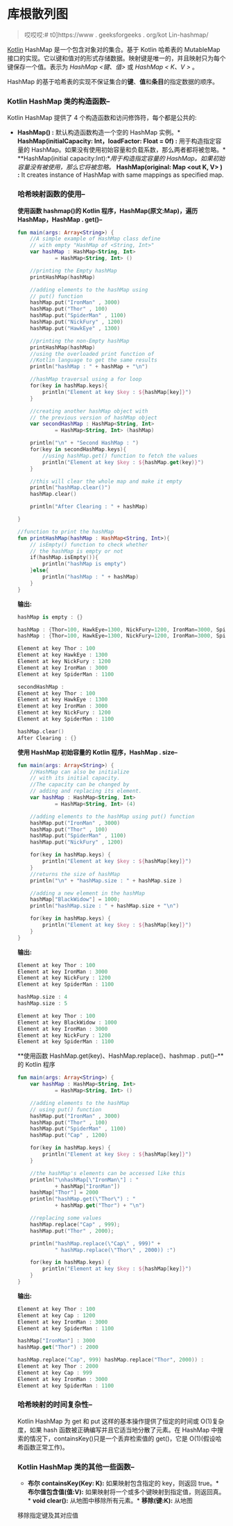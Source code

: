 # 库根散列图

> 哎哎哎:# t0]https://www . geeksforgeeks . org/kot Lin-hashmap/

[Kotlin](https://www.geeksforgeeks.org/introduction-to-kotlin/) HashMap 是一个包含对象对的集合。基于 Kotlin 哈希表的 MutableMap 接口的实现。它以键和值对的形式存储数据。映射键是唯一的，并且映射只为每个键保存一个值。表示为 *HashMap <键、值>* 或 *HashMap < K、V >* 。

HashMap 的基于哈希表的实现不保证集合的**键**、**值**和**条目**的指定数据的顺序。

### Kotlin HashMap 类的构造函数–

Kotlin HashMap 提供了 4 个构造函数和访问修饰符，每个都是公共的:

*   **HashMap() :** 默认构造函数构造一个空的 HashMap 实例。*   **HashMap(initialCapacity: Int，loadFactor: Float = 0f) :** 用于构造指定容量的 HashMap。如果没有使用初始容量和负载系数，那么两者都将被忽略。*   **HashMap(initial capacity:Int):**用于构造指定容量的 HashMap。如果初始容量没有被使用，那么它将被忽略。*   **HashMap(original: Map <out K, V> ) :** It creates instance of HashMap with same mappings as specified map.

    ### 哈希映射函数的使用–

    **使用函数 hashmap()的 Kotlin 程序，HashMap(原文:Map)，遍历 HashMap，HashMap . get()–**

    ```kt
    fun main(args: Array<String>) {
        //A simple example of HashMap class define
        // with empty "HashMap of <String, Int>"
        var hashMap : HashMap<String, Int>
                = HashMap<String, Int> ()

        //printing the Empty hashMap
        printHashMap(hashMap)

        //adding elements to the hashMap using
        // put() function
        hashMap.put("IronMan" , 3000)
        hashMap.put("Thor" , 100)
        hashMap.put("SpiderMan" , 1100)
        hashMap.put("NickFury" , 1200)
        hashMap.put("HawkEye" , 1300)

        //printing the non-Empty hashMap
        printHashMap(hashMap)
        //using the overloaded print function of
        //Kotlin language to get the same results
        println("hashMap : " + hashMap + "\n")

        //hashMap traversal using a for loop
        for(key in hashMap.keys){
            println("Element at key $key : ${hashMap[key]}")
        }

        //creating another hashMap object with
        // the previous version of hashMap object
        var secondHashMap : HashMap<String, Int>
                = HashMap<String, Int> (hashMap)

        println("\n" + "Second HashMap : ")
        for(key in secondHashMap.keys){
            //using hashMap.get() function to fetch the values
            println("Element at key $key : ${hashMap.get(key)}")
        }

        //this will clear the whole map and make it empty
        println("hashMap.clear()")
        hashMap.clear()

        println("After Clearing : " + hashMap)

    }

    //function to print the hashMap
    fun printHashMap(hashMap : HashMap<String, Int>){
        // isEmpty() function to check whether
        // the hashMap is empty or not
        if(hashMap.isEmpty()){
            println("hashMap is empty")
        }else{
            println("hashMap : " + hashMap)
        }
    }
    ```

    **输出:**

    ```kt
    hashMap is empty : {}

    hashMap : {Thor=100, HawkEye=1300, NickFury=1200, IronMan=3000, SpiderMan=1100}
    hashMap : {Thor=100, HawkEye=1300, NickFury=1200, IronMan=3000, SpiderMan=1100}

    Element at key Thor : 100
    Element at key HawkEye : 1300
    Element at key NickFury : 1200
    Element at key IronMan : 3000
    Element at key SpiderMan : 1100

    secondHashMap : 
    Element at key Thor : 100
    Element at key HawkEye : 1300
    Element at key IronMan : 3000
    Element at key NickFury : 1200
    Element at key SpiderMan : 1100

    hashMap.clear()
    After Clearing : {}

    ```

    **使用 HashMap 初始容量的 Kotlin 程序，HashMap . size–**

    ```kt
    fun main(args: Array<String>) {
        //HashMap can also be initialize
        // with its initial capacity.
        //The capacity can be changed by
        // adding and replacing its element.
        var hashMap : HashMap<String, Int>
                = HashMap<String, Int> (4)

        //adding elements to the hashMap using put() function
        hashMap.put("IronMan" , 3000)
        hashMap.put("Thor" , 100)
        hashMap.put("SpiderMan" , 1100)
        hashMap.put("NickFury" , 1200)

        for(key in hashMap.keys) {
            println("Element at key $key : ${hashMap[key]}")
        }
        //returns the size of hashMap
        println("\n" + "hashMap.size : " + hashMap.size )

        //adding a new element in the hashMap
        hashMap["BlackWidow"] = 1000;
        println("hashMap.size : " + hashMap.size + "\n")

        for(key in hashMap.keys) {
            println("Element at key $key : ${hashMap[key]}")
        }
    }
    ```

    **输出:**

    ```kt
    Element at key Thor : 100
    Element at key IronMan : 3000
    Element at key NickFury : 1200
    Element at key SpiderMan : 1100

    hashMap.size : 4
    hashMap.size : 5

    Element at key Thor : 100
    Element at key BlackWidow : 1000
    Element at key IronMan : 3000
    Element at key NickFury : 1200
    Element at key SpiderMan : 1100

    ```

    **使用函数 HashMap.get(key)、HashMap.replace()、hashmap . put()–**的 Kotlin 程序

    ```kt
    fun main(args: Array<String>) {
        var hashMap : HashMap<String, Int> 
                = HashMap<String, Int> ()

        //adding elements to the hashMap 
        // using put() function
        hashMap.put("IronMan" , 3000)
        hashMap.put("Thor" , 100)
        hashMap.put("SpiderMan" , 1100)
        hashMap.put("Cap" , 1200)

        for(key in hashMap.keys) {
            println("Element at key $key : ${hashMap[key]}")
        }

        //the hashMap's elements can be accessed like this
        println("\nhashMap[\"IronMan\"] : "
                + hashMap["IronMan"])
        hashMap["Thor"] = 2000
        println("hashMap.get(\"Thor\") : " 
                + hashMap.get("Thor") + "\n")

        //replacing some values
        hashMap.replace("Cap" , 999);
        hashMap.put("Thor" , 2000);

        println("hashMap.replace(\"Cap\" , 999)" +
                " hashMap.replace(\"Thor\" , 2000)) :")

        for(key in hashMap.keys) {
            println("Element at key $key : ${hashMap[key]}")
        }
    }
    ```

    **输出:**

    ```kt
    Element at key Thor : 100
    Element at key Cap : 1200
    Element at key IronMan : 3000
    Element at key SpiderMan : 1100

    hashMap["IronMan"] : 3000
    hashMap.get("Thor") : 2000

    hashMap.replace("Cap", 999) hashMap.replace("Thor", 2000)) :
    Element at key Thor : 2000
    Element at key Cap : 999
    Element at key IronMan : 3000
    Element at key SpiderMan : 1100

    ```

    ### 哈希映射的时间复杂性–

    Kotlin HashMap 为 get 和 put 这样的基本操作提供了恒定的时间或 O(1)复杂度，如果 hash 函数被正确编写并且它适当地分散了元素。在 HashMap 中搜索的情况下，containsKey()只是一个丢弃检索值的 get()，它是 O(1)(假设哈希函数正常工作)。

    ### Kotlin HashMap 类的其他一些函数–

    *   **布尔 containsKey(Key: K):** 如果映射包含指定的 key，则返回 true。*   **布尔值包含值(值:V):** 如果映射将一个或多个键映射到指定值，则返回真。*   **void clear():** 从地图中移除所有元素。*   **移除(键:K):** 从地图

    移除指定键及其对应值